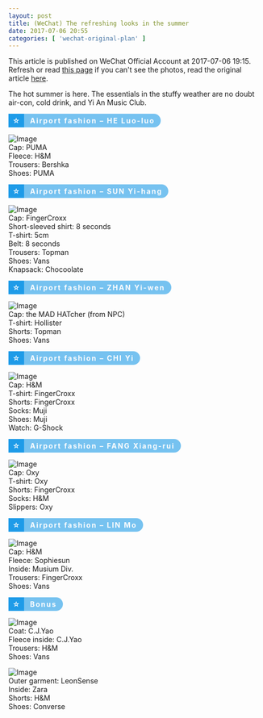 ```yaml
---
layout: post
title: (WeChat) The refreshing looks in the summer
date: 2017-07-06 20:55
categories: [ 'wechat-original-plan' ]
---
```


This article is published on WeChat Official Account at 2017-07-06 19:15. Refresh or read [this page](https://github.com/Quadrifolium/originalplan/blob/gh-pages/_posts/WeChat/2017-07-06-WeChat-Original-Plan.md) if you can't see the photos, read the original article [here](https://mp.weixin.qq.com/s/ce5D0_bKJNWRCWzJWBILwg).

<!-- more -->

The hot summer is here. The essentials in the stuffy weather are no doubt air-con, cold drink, and Yi An Music Club.

<section style="max-width: 100%; box-sizing: border-box;"><section style="padding: 0px 8px; max-width: 100%; color: rgb(255, 255, 255); display: inline-block; box-sizing: border-box; background: rgb(30, 155, 232);"><p style="margin: 5px 0px; max-width: 100%; font-weight: bold; box-sizing: border-box;">☆</p></section><section style="padding: 0px 12px; max-width: 100%; color: rgb(255, 255, 255); display: inline-block; font-weight: bold; opacity: 0.6; border-radius: 0px 20px 20px 0px; letter-spacing: 2px; box-sizing: border-box; background: rgb(30, 155, 232);"><p style="margin: 5px 0px; max-width: 100%; box-sizing: border-box;">Airport fashion – HE Luo-luo</p></section></section>

![Image](http://mmbiz.qpic.cn/mmbiz_jpg/XOMVurd7hjSTeuHyHHVyibZLTf3hAM947PNAKSVwzE1DAKvuqo5ArvJKIfOxO7BGssdcx71W4f5H4RIJnSn9xZA/640)  
Cap: PUMA  
Fleece: H&M  
Trousers: Bershka  
Shoes: PUMA

<section style="max-width: 100%; box-sizing: border-box;"><section style="padding: 0px 8px; max-width: 100%; color: rgb(255, 255, 255); display: inline-block; box-sizing: border-box; background: rgb(30, 155, 232);"><p style="margin: 5px 0px; max-width: 100%; font-weight: bold; box-sizing: border-box;">☆</p></section><section style="padding: 0px 12px; max-width: 100%; color: rgb(255, 255, 255); display: inline-block; font-weight: bold; opacity: 0.6; border-radius: 0px 20px 20px 0px; letter-spacing: 2px; box-sizing: border-box; background: rgb(30, 155, 232);"><p style="margin: 5px 0px; max-width: 100%; box-sizing: border-box;">Airport fashion – SUN Yi-hang</p></section></section>

![Image](http://mmbiz.qpic.cn/mmbiz_jpg/XOMVurd7hjSTeuHyHHVyibZLTf3hAM947ticazXeG50vnGF1uS1PCPp9fEaT4mxDuqSg2MOibzehqnEWia4Zib3tzZA/640)  
Cap: FingerCroxx  
Short-sleeved shirt: 8 seconds  
T-shirt: 5cm  
Belt: 8 seconds  
Trousers: Topman  
Shoes: Vans  
Knapsack: Chocoolate

<section style="max-width: 100%; box-sizing: border-box;"><section style="padding: 0px 8px; max-width: 100%; color: rgb(255, 255, 255); display: inline-block; box-sizing: border-box; background: rgb(30, 155, 232);"><p style="margin: 5px 0px; max-width: 100%; font-weight: bold; box-sizing: border-box;">☆</p></section><section style="padding: 0px 12px; max-width: 100%; color: rgb(255, 255, 255); display: inline-block; font-weight: bold; opacity: 0.6; border-radius: 0px 20px 20px 0px; letter-spacing: 2px; box-sizing: border-box; background: rgb(30, 155, 232);"><p style="margin: 5px 0px; max-width: 100%; box-sizing: border-box;">Airport fashion – ZHAN Yi-wen</p></section></section>

![Image](http://mmbiz.qpic.cn/mmbiz_jpg/XOMVurd7hjSTeuHyHHVyibZLTf3hAM947mrr66uA1ohDIQeDB3bfxSySic29ibFmpdnn8XXhE3icCuHgXMDWxlicI8g/640)  
Cap: the MAD HATcher (from NPC)  
T-shirt: Hollister  
Shorts: Topman  
Shoes: Vans

<section style="max-width: 100%; box-sizing: border-box;"><section style="padding: 0px 8px; max-width: 100%; color: rgb(255, 255, 255); display: inline-block; box-sizing: border-box; background: rgb(30, 155, 232);"><p style="margin: 5px 0px; max-width: 100%; font-weight: bold; box-sizing: border-box;">☆</p></section><section style="padding: 0px 12px; max-width: 100%; color: rgb(255, 255, 255); display: inline-block; font-weight: bold; opacity: 0.6; border-radius: 0px 20px 20px 0px; letter-spacing: 2px; box-sizing: border-box; background: rgb(30, 155, 232);"><p style="margin: 5px 0px; max-width: 100%; box-sizing: border-box;">Airport fashion – CHI Yi</p></section></section>

![Image](http://mmbiz.qpic.cn/mmbiz_jpg/XOMVurd7hjSTeuHyHHVyibZLTf3hAM9476icHBmnAWCJRHD8ZBfPFhSXEYA9tONbgRCU7P8XiajRdic4ibnVqwpvhtQ/640)  
Cap: H&M  
T-shirt: FingerCroxx  
Shorts: FingerCroxx  
Socks: Muji  
Shoes: Muji  
Watch: G-Shock

<section style="max-width: 100%; box-sizing: border-box;"><section style="padding: 0px 8px; max-width: 100%; color: rgb(255, 255, 255); display: inline-block; box-sizing: border-box; background: rgb(30, 155, 232);"><p style="margin: 5px 0px; max-width: 100%; font-weight: bold; box-sizing: border-box;">☆</p></section><section style="padding: 0px 12px; max-width: 100%; color: rgb(255, 255, 255); display: inline-block; font-weight: bold; opacity: 0.6; border-radius: 0px 20px 20px 0px; letter-spacing: 2px; box-sizing: border-box; background: rgb(30, 155, 232);"><p style="margin: 5px 0px; max-width: 100%; box-sizing: border-box;">Airport fashion – FANG Xiang-rui</p></section></section>

![Image](http://mmbiz.qpic.cn/mmbiz_jpg/XOMVurd7hjSTeuHyHHVyibZLTf3hAM9472kicjaicst2WibLD7j5yibewdTVTP2x8icmYOrib6kZJVUmV6QMLApGTZ6xw/640)  
Cap: Oxy  
T-shirt: Oxy  
Shorts: FingerCroxx  
Socks: H&M  
Slippers: Oxy

<section style="max-width: 100%; box-sizing: border-box;"><section style="padding: 0px 8px; max-width: 100%; color: rgb(255, 255, 255); display: inline-block; box-sizing: border-box; background: rgb(30, 155, 232);"><p style="margin: 5px 0px; max-width: 100%; font-weight: bold; box-sizing: border-box;">☆</p></section><section style="padding: 0px 12px; max-width: 100%; color: rgb(255, 255, 255); display: inline-block; font-weight: bold; opacity: 0.6; border-radius: 0px 20px 20px 0px; letter-spacing: 2px; box-sizing: border-box; background: rgb(30, 155, 232);"><p style="margin: 5px 0px; max-width: 100%; box-sizing: border-box;">Airport fashion – LIN Mo</p></section></section>

![Image](http://mmbiz.qpic.cn/mmbiz_jpg/XOMVurd7hjSTeuHyHHVyibZLTf3hAM947F4jTGN77icDQnX7hAOeABJhvosSVtQcwVX7vAYCC67NXUCvjDvfOcHg/640)  
Cap: H&M  
Fleece: Sophiesun  
Inside: Musium Div.  
Trousers: FingerCroxx  
Shoes: Vans

<section style="max-width: 100%; box-sizing: border-box;"><section style="padding: 0px 8px; max-width: 100%; color: rgb(255, 255, 255); display: inline-block; box-sizing: border-box; background: rgb(30, 155, 232);"><p style="margin: 5px 0px; max-width: 100%; font-weight: bold; box-sizing: border-box;">☆</p></section><section style="padding: 0px 12px; max-width: 100%; color: rgb(255, 255, 255); display: inline-block; font-weight: bold; opacity: 0.6; border-radius: 0px 20px 20px 0px; letter-spacing: 2px; box-sizing: border-box; background: rgb(30, 155, 232);"><p style="margin: 5px 0px; max-width: 100%; box-sizing: border-box;">Bonus</p></section></section>

![Image](http://mmbiz.qpic.cn/mmbiz_jpg/XOMVurd7hjSTeuHyHHVyibZLTf3hAM947y907KYvAbTj7X0Tpav7KB0BibdD9ShVs24ofJyQCiaB9nicA0B4mGDiaDQ/640)  
Coat: C.J.Yao  
Fleece inside: C.J.Yao  
Trousers: H&M  
Shoes: Vans

![Image](http://mmbiz.qpic.cn/mmbiz_jpg/XOMVurd7hjSTeuHyHHVyibZLTf3hAM947xg9VnWLGZianjNkGgeehPdetpKt8TkDtZW0GzP5g8qUiaLzQYlZRAgtg/640)  
Outer garment: LeonSense  
Inside: Zara  
Shorts: H&M  
Shoes: Converse
